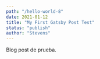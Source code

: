 ```yaml
---
path: "/hello-world-8"
date: 2021-01-12
title: "My First Gatsby Post Test"
status: "publish"
author: "Stevens"
---
```

Blog post de prueba.